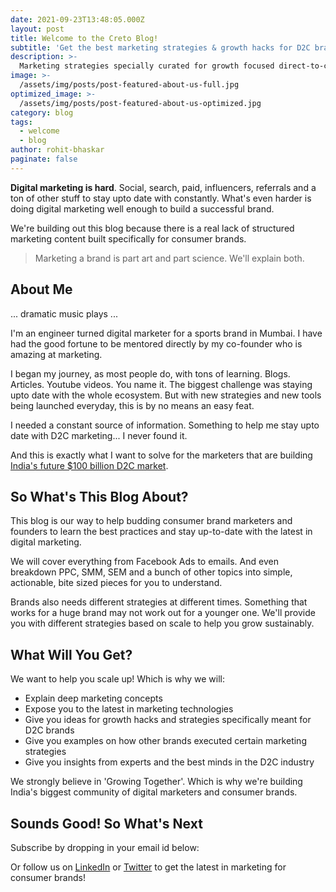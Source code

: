 ```yaml
---
date: 2021-09-23T13:48:05.000Z
layout: post
title: Welcome to the Creto Blog!
subtitle: 'Get the best marketing strategies & growth hacks for D2C brands.'
description: >-
  Marketing strategies specially curated for growth focused direct-to-consumer brands.
image: >-
  /assets/img/posts/post-featured-about-us-full.jpg
optimized_image: >-
  /assets/img/posts/post-featured-about-us-optimized.jpg
category: blog
tags:
  - welcome
  - blog
author: rohit-bhaskar
paginate: false
---
```


**Digital marketing is hard**. Social, search, paid, influencers, referrals and a ton of other stuff to stay upto date with constantly. What's even harder is doing digital marketing well enough to build a successful brand.

We're building out this blog because there is a real lack of structured marketing content built specifically for consumer brands.

> Marketing a brand is part art and part science. We'll explain both.


## About Me
... dramatic music plays ...

I'm an engineer turned digital marketer for a sports brand in Mumbai. I have had the good fortune to be mentored directly by my co-founder who is amazing at marketing.

I began my journey, as most people do, with tons of learning. Blogs. Articles. Youtube videos. You name it. The biggest challenge was staying upto date with the whole ecosystem. But with new strategies and new tools being launched everyday, this is by no means an easy feat.

I needed a constant source of information. Something to help me stay upto date with D2C marketing... I never found it.

And this is exactly what I want to solve for the marketers that are building
[India's future $100 billion D2C market](https://inc42.com/reports/decoding-indias-100-bn-d2c-opportunity-market-landscape-and-trends-report-2021/).


## So What's This Blog About?
This blog is our way to help budding consumer brand marketers and founders to learn the best practices and stay up-to-date with the latest in digital marketing.

We will cover everything from Facebook Ads to emails. And even breakdown PPC, SMM, SEM and a bunch of other topics into simple, actionable, bite sized pieces for you to understand.

Brands also needs different strategies at different times. Something that works for a huge brand may not work out for a younger one. We'll provide you with different strategies based on scale to help you grow sustainably.


## What Will You Get?

We want to help you scale up! Which is why we will:
- Explain deep marketing concepts
- Expose you to the latest in marketing technologies
- Give you ideas for growth hacks and strategies specifically meant for D2C brands
- Give you examples on how other brands executed certain marketing strategies
- Give you insights from experts and the best minds in the D2C industry

We strongly believe in 'Growing Together'. Which is why we're building India's biggest community of digital marketers and consumer brands.


## Sounds Good! So What's Next

Subscribe by dropping in your email id below:


Or follow us on [LinkedIn](https://www.linkedin.com/company/creto-club) or [Twitter](https://twitter.com/creto_club) to get the latest in marketing for consumer brands!